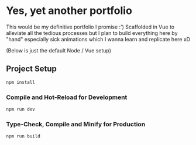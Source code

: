 # Yes, yet another portfolio

This would be my definitive portfolio I promise :')
Scaffolded in Vue to alleviate all the tedious processes
but I plan to build everything here by "hand" especially sick
animations which I wanna learn and replicate here xD

(Below is just the default Node / Vue setup)

## Project Setup

```sh
npm install
```

### Compile and Hot-Reload for Development

```sh
npm run dev
```

### Type-Check, Compile and Minify for Production

```sh
npm run build
```
